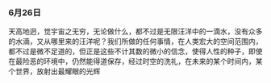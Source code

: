 ### 6月26日
天高地迥，觉宇宙之无穷，无论做什么，都不过是无限汪洋中的一滴水，没有众多的水滴，又从哪里来的汪洋呢？我们所做的任何事情，在人类宏大的空间范围内，都不过是微不足道的，但正是这些不计其数的微小的信念，使得人性的种子，即使在最险恶的环境中，仍然能得道保存，经过时空的洗礼，在未来的某个时间内，某个世界，放射出最耀眼的光辉
